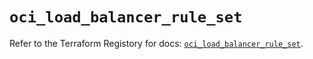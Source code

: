 # `oci_load_balancer_rule_set`

Refer to the Terraform Registory for docs: [`oci_load_balancer_rule_set`](https://registry.terraform.io/providers/oracle/oci/6.18.0/docs/resources/load_balancer_rule_set).

